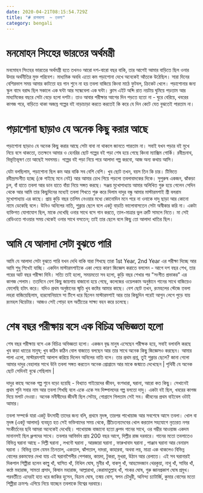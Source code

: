 ```yaml
---
date: 2020-04-21T08:15:54.729Z
title: "# রাগমালা  ~ তবলা"
category: bengali
---
```

# মনমোহন সিংহের ভারতের অর্থমন্ত্রী


মনমোহন সিংহের ভারতের অর্থমন্ত্রী হতে তখনও আরো দশ-বারো বছর বাকি, তার আগেই আমার বাড়িতে ছিল ওনার উদার অর্থনীতির মুক্ত পরিবেশ। মাধ্যমিক অবধি এতো কম পড়াশোনা দেখে অনেকেই আঁতকে উঠেছিল। সারা দিনের বেশিরভাগ সময় আমার কাটতো হয় গান শুনে না হয় তবলা বাজিয়ে কিংবা মাঠে ফুটবল, ক্রিকেট খেলে। পড়াশোনার জন্য স্কুল বাদে বরাদ্দ ছিল সকালে এক ঘন্টা আর সন্ধেবেলা এক ঘন্টা। ক্লাস এইট অব্দি রাত নয়টায় ঘুমিয়ে পড়তাম আর মাধ্যমিকের বছরে সেটা বেড়ে হলো দশটা। তাও আবার পরীক্ষার আগের দিন পড়তে হতো না - ঘুরে বেরিয়ে, খবরের কাগজ পরে, বাড়িতে থাকা অজস্র গল্পের বই নাড়াচাড়া করতে করতেই কি করে যে দিন কেটে যেত বুঝতেই পারতাম না। 

# পড়াশোনা ছাড়াও যে অনেক কিছু করার আছে

পড়াশোনা ছাড়াও যে অনেক কিছু করার আছে সেটা বাবা না থাকলে জানতে পারতাম না। সবাই যখন পড়ার বই মুখে নিয়ে বসে থাকতো, ততক্ষনে আমার ও হেনরির ছোট গল্পের বই পড়া শেষ হয়ে গেছে কিংবা ম্যাক্সিম গোর্কি। রবীন্দ্রনাথ, বিভূতিভূষণ তো আছেই সবসময়। গল্পের বই পড়া নিয়ে পরে আলাদা গল্প করবো, আজ অন্য কথায় আসি। 

যেটা বলছিলাম, পড়াশোনা ছিল কম আর বাকি সব বেশি বেশি। খুব ছোট তখন, বয়স তিন কি চার। টিভিতে রবীন্দ্রসংগীত হচ্ছে (কে গাইছে মনে নেই) আর আমার চোখ গিয়ে পড়লো তবলাবাদকের দিকে। সুপুরুষ একজন, ঝাঁকড়া চুল, বাঁ হাতে তবলা আর ডান হাতে বাঁয়া নিয়ে সঙ্গত করছে। সঞ্জয় মুখোপাধ্যায় আমার অলিখিত গুরু হয়ে গেলেন সেদিন থেকে আর আমি তার কিছুদিনের মধ্যেই তবলা শিখতে শুরু করে দিলাম দাদুর বন্ধু আমার মাস্টারমশাই শ্রী বলরাম মুখোপাধ্যায় এর কাছে। প্রায় কুড়ি বছর তালিম নেওয়ার মধ্যে কোনোদিন মনে পরে না ওনাকে দাদু ছাড়া আর কোনো নামে ডেকেছি বলে। উনিও অনিলের নাতি, শুক্লার ছেলে বলে একটু বাড়তি ভালোবাসতেন সেটা অস্বীকার করি না। একটা ব্যক্তিগত যোগাযোগ ছিল, মাকে দেখেছি ওনার সাথে বসে গান করতে, তাল-মাত্রার ভুল ত্রুটি সামলে নিতে। মা সেই রেডিওতে গাওয়ার সময় থেকেই ওনার সাথে বসতেন; তাই তার ছেলে বলে কিছু তো আলাদা খাতির ছিল। 

# আমি যে আলাদা সেটা বুঝতে পারি

আমি যে আলাদা সেটা বুঝতে পারি যখন দেখি বাকি যারা শিখছে তারা 1st Year, 2nd Year এর পরীক্ষা দিচ্ছে আর আমি শুধু শিখেই যাচ্ছি। একদিন মাস্টারমশাইকে একা পেয়ে কারণ জিজ্ঞেস করাতে বললেন - আগে দশ বছর শেখ, তার পরের আট বছর পরীক্ষা দিবি। সত্যি তাই হলো, সময়মতো সব হলো, কুড়ি বছর শেখার পর "সংগীত প্রভাকর" এর কাগজ পেলাম। ততদিনে বেশ কিছু জায়গায় বাজানো হয়ে গেছে, কলেজের ওয়েলকাম অনুষ্ঠানে গানের সাথে বাজিয়েও ফেলেছি হটাৎ করে। যদিও প্রথম অনুষ্ঠানের স্মৃতি খুব কষ্টের আমার কাছে। বেশ ছোট তখন, রংমহলের স্টেজে তবলা লহরা বাজিয়েছিলাম, হারমোনিয়ামে সা টিপে ধরে ছিলেন মাস্টারমশাই আর তার কিছুদিন পরেই আগুন লেগে পুড়ে যায় রংমহল থিয়েটার। আজও সেই পোড়া হল অতীতের সাক্ষ্য বহন করে চলেছে। 

# শেষ বছর পরীক্ষায় বসে এক বিচিত্র অভিজ্ঞতা হলো

শেষ বছর পরীক্ষায় বসে এক বিচিত্র অভিজ্ঞতা হলো। একজন বৃদ্ধ মানুষ এসেছেন পরীক্ষক হয়ে, সবাই বলাবলি করছে খুব কড়া ধাতের মানুষ; খুব কঠিন কঠিন বোল বাজাতে বলছেন আর তার সাথে অনেক কিছু জিজ্ঞেসও করছেন। আমার পালা এলো, মাস্টারমশাই আলাপ করিয়ে দিলেন অনিলের নাতি বলে। তার প্রথম প্রশ্ন, তুই শুক্লার ছেলে? জানা গেলো আমার দাদুর বেহালার সাথে উনি তবলা সঙ্গত করতেন অনেক প্রোগ্রামে আর মাকে জন্মাতে দেখেছেন | পৃথিবী যে অনেক ছোট সেদিনই বুঝে গেছিলাম | 

দাদুর কাছে অনেক গল্প শুনে বড়ো হয়েছি - বিখ্যাত গাইয়েদের জীবন, বংশধারা, ঘরানা, আরো কত কিছু। সেখানেই প্রথম শুনি সবার নাম আর তবলা শিখছি বলে একে একে সব দিক্পালদের গল্প বলতো দাদু। একটা বই ছিল, খবরের কাগজ দিয়ে মলাট দেওয়া। অনেক মনীষীদের জীবনী ছিল সেটায়, গোগ্রাসে গিলতাম সেই সব। জীবনের প্রথম বাইবেল ওটাই আমার। 

তবলা সম্পর্কে যারা একটু উৎসাহী তাদের জন্য বলি, প্রথমে মৃদঙ্গ, তারপর পাখোয়াজ আর সবশেষে আসে তবলা। খোল বা মৃদঙ্গ (একটু আলাদা) ব্যবহৃত হত সেই ভক্তিবাদের সময় থেকে, শ্রীচৈতন্যদেবের খোল করতাল সহযোগে নৃত্যরত নগর সংকীর্তনের ছবি আমরা অনেকেই দেখেছি। পাখোয়াজ বাজানো হতো ধ্রুপদ গানের সাথে, ওর গম্ভীর আওয়াজ একদম মানানসই ছিল ধ্রুপদের সাথে। তবলার আবির্ভাব প্রায় 200 বছর আগে, দিল্লীর রাজ দরবারে। গানের মতো তবলাতেও বিভিন্ন ঘরানা আছে - দিল্লী ঘরানা , লখনৌ ঘরানা , আরজারা ঘরানা , ফারুখাবাদ ঘরানা , পাঞ্জাব ঘরানা আর বেনারস ঘরানা । বিভিন্ন তাল যেমন তিনতাল, একতাল, ঝাঁপতাল, দাদরা, কাহারবা, অথবা লয়, মাত্রা এক থাকলেও বিভিন্ন বোলের রকমফের দেখা যায় এই ঘরানাশৈলীর পেশকার, কায়দা, টুকরা, মুখরা, উঠান আর রেলাতে। এই সব ঘরানারই দিকপাল শিল্পীরা হলেন কাল্লু খাঁ, ঘাসিত খাঁ, নিখিল ঘোষ, মুনীর খাঁ, বাকসু খাঁ, আহমেদজান থেরকুয়া, নাথু খাঁ, সাবির খাঁ, কন্ঠে মহারাজ, সামতা প্রসাদ, কিষান মহারাজ, আল্লারাখা, কেরামাতুল্লাহ খাঁ, শংকর ঘোষ, গুরু জ্ঞানপ্রকাশ ঘোষ প্রমুখ। পরবর্তীতে এদেরই হাত ধরে জাকির হুসেন, বিক্রম ঘোষ, তন্ময় বোস, স্বপন চৌধুরী, অনিন্দ্য চ্যাটার্জি, কুমার বোসের মতো শিল্পীরা ক্রমশঃ এগিয়ে নিয়ে যাচ্ছেন তবলাকে বিশ্বের দরবারে। 
